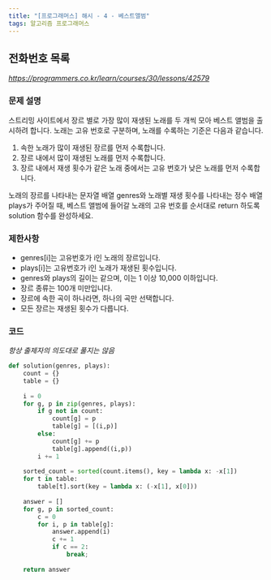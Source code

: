 ```yaml
---
title: "[프로그래머스] 해시 - 4 - 베스트앨범"
tags: 알고리즘 프로그래머스
---
```


## 전화번호 목록
*https://programmers.co.kr/learn/courses/30/lessons/42579*

### 문제 설명
스트리밍 사이트에서 장르 별로 가장 많이 재생된 노래를 두 개씩 모아 베스트 앨범을 출시하려 합니다. 노래는 고유 번호로 구분하며, 노래를 수록하는 기준은 다음과 같습니다.

1. 속한 노래가 많이 재생된 장르를 먼저 수록합니다.
2. 장르 내에서 많이 재생된 노래를 먼저 수록합니다.
3. 장르 내에서 재생 횟수가 같은 노래 중에서는 고유 번호가 낮은 노래를 먼저 수록합니다.

노래의 장르를 나타내는 문자열 배열 genres와 노래별 재생 횟수를 나타내는 정수 배열 plays가 주어질 때, 베스트 앨범에 들어갈 노래의 고유 번호를 순서대로 return 하도록 solution 함수를 완성하세요.

### 제한사항
* genres[i]는 고유번호가 i인 노래의 장르입니다.
* plays[i]는 고유번호가 i인 노래가 재생된 횟수입니다.
* genres와 plays의 길이는 같으며, 이는 1 이상 10,000 이하입니다.
* 장르 종류는 100개 미만입니다.
* 장르에 속한 곡이 하나라면, 하나의 곡만 선택합니다.
* 모든 장르는 재생된 횟수가 다릅니다.

### 코드
*항상 출제자의 의도대로 풀지는 않음*
``` python
def solution(genres, plays):
    count = {}
    table = {}
    
    i = 0
    for g, p in zip(genres, plays):
        if g not in count:
            count[g] = p
            table[g] = [(i,p)]
        else:
            count[g] += p
            table[g].append((i,p))
        i += 1
    
    sorted_count = sorted(count.items(), key = lambda x: -x[1])
    for t in table:
        table[t].sort(key = lambda x: (-x[1], x[0]))
        
    answer = []
    for g, p in sorted_count:
        c = 0
        for i, p in table[g]:
            answer.append(i)
            c += 1
            if c == 2:
                break;
    
    return answer
```